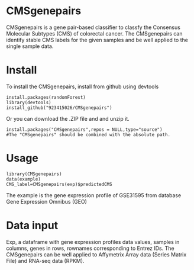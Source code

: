 # CMSgenepairs
CMSgenepairs is a gene pair-based classifier to classfy the Consensus Molecular Subtypes (CMS) of colorectal cancer. The CMSgenepairs can  identify stable CMS labels for the given samples and be well applied to the single sample data.

# Install
To install the CMSgenepairs, install from github using devtools
```
install.packages(randomForest)
library(devtools)
install_github("923415026/CMSgenepairs")
```
Or you can download the .ZIP file and and unzip it.
```
install.packages("CMSgenepairs",repos = NULL,type="source")
#The "CMSgenepairs" should be combined with the absolute path.
```
# Usage
```
library(CMSgenepairs)
data(example)
CMS_label=CMSgenepairs(exp)$predictedCMS
```
The example is the gene expression profile of GSE31595 from database Gene Expression Omnibus (GEO)
# Data input
Exp, a dataframe with gene expression profiles data values, samples in columns, genes in rows, rownames corresponding to Entrez IDs. 
The CMSgenepairs can be well applied to Affymetrix Array data (Series Matrix File) and RNA-seq data (RPKM). 
